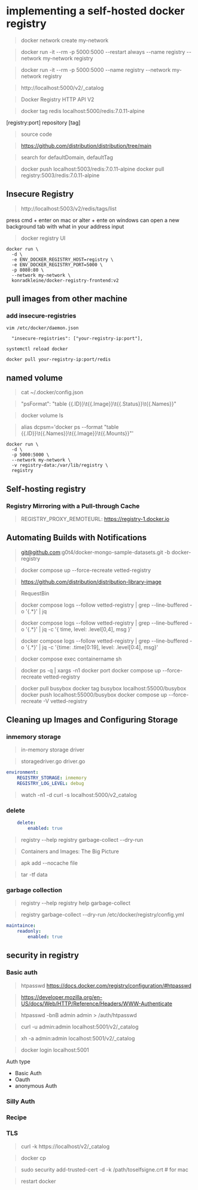 # implementing a self-hosted docker registry

> docker network create my-network

> docker run -it --rm -p 5000:5000 --restart always --name registry --network my-network registry 

> docker run -it --rm -p 5000:5000 --name registry --network my-network registry 

> http://localhost:5000/v2/_catalog

> Docker Registry HTTP API V2

> docker tag redis localhost:5000/redis:7.0.11-alpine

[registry:port] repository [tag]

> source code 

> https://github.com/distribution/distribution/tree/main

> search for defaultDomain, defaultTag

> docker push  localhost:5003/redis:7.0.11-alpine
> docker pull  registry:5003/redis:7.0.11-alpine

## Insecure Registry

> http://localhost:5003/v2/redis/tags/list

press cmd + enter on mac or alter + ente on windows can open a new background tab with what in your address input

> docker registry UI

```
docker run \
  -d \
  -e ENV_DOCKER_REGISTRY_HOST=registry \
  -e ENV_DOCKER_REGISTRY_PORT=5000 \
  -p 8080:80 \
  --network my-network \
  konradkleine/docker-registry-frontend:v2
```

## pull images from other machine

### add insecure-registries
```
vim /etc/docker/daemon.json

  "insecure-registries": ["your-registry-ip:port"],

systemctl reload docker

docker pull your-registry-ip:port/redis

```

## named volume

> cat ~/.docker/config.json

> "psFormat": "table {{.ID}}\t{{.Image}}\t{{.Status}}\t{{.Names}}"

> docker volume ls

> alias dcpsm='docker ps --format "table {{.ID}}\t{{.Names}}\t{{.Image}}\t{{.Mounts}}"'


```
docker run \
  -d \
  -p 5000:5000 \
  --network my-network \
  -v registry-data:/var/lib/registry \
  registry
```

## Self-hosting registry

### Registry Mirroring with a Pull-through Cache

> REGISTRY_PROXY_REMOTEURL: https://registry-1.docker.io


## Automating Builds with Notifications

> git@github.com:g0t4/docker-mongo-sample-datasets.git -b docker-registry

> docker compose up --force-recreate vetted-registry

> https://github.com/distribution/distribution-library-image

> RequestBin

> docker compose logs --follow vetted-registry | grep --line-buffered -o '{.*}' | jq

> docker compose logs --follow vetted-registry | grep --line-buffered -o '{.*}' | jq -c '{ time, level: .level[0,4], msg }'

> docker compose logs --follow vetted-registry | grep --line-buffered -o '{.*}' | jq -c '{time: .time[0:19], level: .level[0:4], msg}'

> docker compose exec containername sh

> docker ps -q | xargs -n1 docker port
> docker compose up --force-recreate vetted-registry

> docker pull busybox
> docker tag busybox localhost:55000/busybox
> docker push localhost:55000/busybox
> docker compose up --force-recreate -V vetted-registry

## Cleaning up Images and Configuring Storage

### inmemory storage

> in-memory storage driver

> storagedriver.go 
> driver.go

```yml
environment:
    REGISTRY_STORAGE: inmemory
    REGISTRY_LOG_LEVEL: debug
```

> watch -n1 -d curl -s localhost:5000/v2_catalog

### delete

```yml
    delete: 
        enabled: true
```

> registry --help
> registry garbage-collect --dry-run

> Containers and Images: The Big Picture

> apk add --nocache file

> tar -tf data

### garbage collection

> registry --help
> registry help garbage-collect

> registry garbage-collect --dry-run /etc/docker/registry/config.yml

```yml
maintaince:
    readonly:
        enabled: true


```

## security in registry 

### Basic auth

> htpasswd
> https://docs.docker.com/registry/configuration/#htpasswd

> https://developer.mozilla.org/en-US/docs/Web/HTTP/Reference/Headers/WWW-Authenticate

> htpasswd -bnB admin admin > /auth/htpasswd

> curl  -u admin:admin localhost:5001/v2/_catalog

> xh  -a admin:admin localhost:5001/v2/_catalog

> docker login localhost:5001

Auth type

+ Basic Auth
+ Oauth
+ anonymous Auth

### Silly Auth
### Recipe

### TLS

> curl -k  https://localhost/v2/_catalog

> docker cp

> sudo security add-trusted-cert -d -k /path/toselfsigne.crt # for mac

> restart docker











